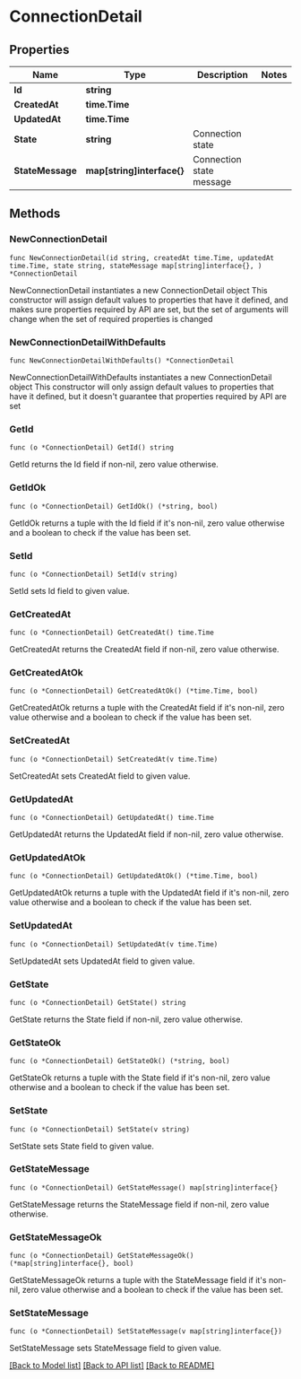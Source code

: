 # ConnectionDetail

## Properties

Name | Type | Description | Notes
------------ | ------------- | ------------- | -------------
**Id** | **string** |  | 
**CreatedAt** | **time.Time** |  | 
**UpdatedAt** | **time.Time** |  | 
**State** | **string** | Connection state | 
**StateMessage** | **map[string]interface{}** | Connection state message | 

## Methods

### NewConnectionDetail

`func NewConnectionDetail(id string, createdAt time.Time, updatedAt time.Time, state string, stateMessage map[string]interface{}, ) *ConnectionDetail`

NewConnectionDetail instantiates a new ConnectionDetail object
This constructor will assign default values to properties that have it defined,
and makes sure properties required by API are set, but the set of arguments
will change when the set of required properties is changed

### NewConnectionDetailWithDefaults

`func NewConnectionDetailWithDefaults() *ConnectionDetail`

NewConnectionDetailWithDefaults instantiates a new ConnectionDetail object
This constructor will only assign default values to properties that have it defined,
but it doesn't guarantee that properties required by API are set

### GetId

`func (o *ConnectionDetail) GetId() string`

GetId returns the Id field if non-nil, zero value otherwise.

### GetIdOk

`func (o *ConnectionDetail) GetIdOk() (*string, bool)`

GetIdOk returns a tuple with the Id field if it's non-nil, zero value otherwise
and a boolean to check if the value has been set.

### SetId

`func (o *ConnectionDetail) SetId(v string)`

SetId sets Id field to given value.


### GetCreatedAt

`func (o *ConnectionDetail) GetCreatedAt() time.Time`

GetCreatedAt returns the CreatedAt field if non-nil, zero value otherwise.

### GetCreatedAtOk

`func (o *ConnectionDetail) GetCreatedAtOk() (*time.Time, bool)`

GetCreatedAtOk returns a tuple with the CreatedAt field if it's non-nil, zero value otherwise
and a boolean to check if the value has been set.

### SetCreatedAt

`func (o *ConnectionDetail) SetCreatedAt(v time.Time)`

SetCreatedAt sets CreatedAt field to given value.


### GetUpdatedAt

`func (o *ConnectionDetail) GetUpdatedAt() time.Time`

GetUpdatedAt returns the UpdatedAt field if non-nil, zero value otherwise.

### GetUpdatedAtOk

`func (o *ConnectionDetail) GetUpdatedAtOk() (*time.Time, bool)`

GetUpdatedAtOk returns a tuple with the UpdatedAt field if it's non-nil, zero value otherwise
and a boolean to check if the value has been set.

### SetUpdatedAt

`func (o *ConnectionDetail) SetUpdatedAt(v time.Time)`

SetUpdatedAt sets UpdatedAt field to given value.


### GetState

`func (o *ConnectionDetail) GetState() string`

GetState returns the State field if non-nil, zero value otherwise.

### GetStateOk

`func (o *ConnectionDetail) GetStateOk() (*string, bool)`

GetStateOk returns a tuple with the State field if it's non-nil, zero value otherwise
and a boolean to check if the value has been set.

### SetState

`func (o *ConnectionDetail) SetState(v string)`

SetState sets State field to given value.


### GetStateMessage

`func (o *ConnectionDetail) GetStateMessage() map[string]interface{}`

GetStateMessage returns the StateMessage field if non-nil, zero value otherwise.

### GetStateMessageOk

`func (o *ConnectionDetail) GetStateMessageOk() (*map[string]interface{}, bool)`

GetStateMessageOk returns a tuple with the StateMessage field if it's non-nil, zero value otherwise
and a boolean to check if the value has been set.

### SetStateMessage

`func (o *ConnectionDetail) SetStateMessage(v map[string]interface{})`

SetStateMessage sets StateMessage field to given value.



[[Back to Model list]](../README.md#documentation-for-models) [[Back to API list]](../README.md#documentation-for-api-endpoints) [[Back to README]](../README.md)


